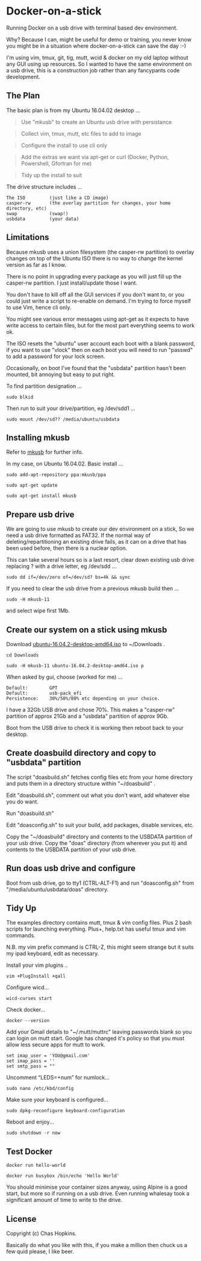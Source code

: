 # Docker-on-a-stick

Running Docker on a usb drive with terminal based dev environment.

Why? Because I can, might be useful for demo or training, you never know you might be in a situation 
where docker-on-a-stick can save the day :-) 

I'm using vim, tmux, git, tig, mutt, wcid & docker on my old laptop without any GUI using up 
resources. So I wanted to have the same environment on a usb drive, this is a construction job rather 
than any fancypants code development.



## The Plan

The basic plan is from my Ubuntu 16.04.02 desktop ...

> Use "mkusb" to create an Ubuntu usb drive with persistance

> Collect vim, tmux, mutt, etc files to add to image

> Configure the install to use cli only

> Add the extras we want via apt-get or curl (Docker, Python, Powershell, Gfortran for me)

> Tidy up the install to suit



The drive structure includes ...

    The ISO         (just like a CD image)
    casper-rw       (the overlay partition for changes, your home directory, etc)
    swap            (swap!)
    usbdata         (your data)


    
## Limitations

Because mkusb uses a union filesystem (the casper-rw partition) to overlay changes on top of the Ubuntu ISO 
there is no way to change the kernel version as far as I know.

There is no point in upgrading every package as you will just fill up the casper-rw partition. I just
install/update those I want.

You don't have to kill off all the GUI services if you don't want to, or you could just write a script to 
re-enable on demand. I'm trying to force myself to use Vim, hence cli only.

You might see various error messages using apt-get as it expects to have write access to certain files, but
for the most part everything seems to work ok.

The ISO resets the "ubuntu" user account each boot with a blank password, if you want to use "vlock" then on 
each boot you will need to run "passwd" to add a password for your lock screen.

Occasionally, on boot I've found that the "usbdata" partition hasn't been mounted, bit annoying but easy to
put right.

To find partition designation ...

    sudo blkid

Then run to suit your drive/partition, eg /dev/sdd1 ...
    
    sudo mount /dev/sd?? /media/ubuntu/usbdata


    
## Installing mkusb

Refer to [mkusb](https://help.ubuntu.com/community/mkusb) for further info.

In my case, on Ubuntu 16.04.02. Basic install ...

    sudo add-apt-repository ppa:mkusb/ppa

    sudo apt-get update

    sudo apt-get install mkusb


    
## Prepare usb drive

We are going to use mkusb to create our dev environment on a stick, So we need a usb drive 
formatted as FAT32. If the normal way of deleting/repartitioning an existing drive fails, as it 
can on a drive that has been used before, then there is a nuclear option.

This can take several hours so is a last resort, clear down existing usb drive replacing ? with 
a drive letter, eg /dev/sdd ...

    sudo dd if=/dev/zero of=/dev/sd? bs=4k && sync

If you need to clear the usb drive from a previous mkusb build then ...

    sudo -H mkusb-11

and select wipe first 1Mb.



## Create our system on a stick using mkusb

Download [ubuntu-16.04.2-desktop-amd64.iso](https://www.ubuntu.com/download/desktop) to ~/Downloads .

    cd Downloads

    sudo -H mkusb-11 ubuntu-16.04.2-desktop-amd64.iso p

When asked by gui, choose (worked for me) ...

    Default:        GPT
    Default:        usb-pack_efi
    Persistence:    30%/50%/80% etc depending on your choice.

I have a 32Gb USB drive and chose 70%. This makes a "casper-rw" partition of approx 21Gb and a "usbdata"
partition of approx 9Gb.

Boot from the USB drive to check it is working then reboot back to your desktop.



## Create doasbuild directory and copy to "usbdata" partition

The script "doasbuild.sh" fetches config files etc from your home directory and puts them in a
directory structure within "~/doasbuild" .

Edit "doasbuild.sh", comment out what you don't want, add whatever else you do want.

Run "doasbuild.sh"

Edit "doasconfig.sh" to suit your build, add packages, disable services, etc.

Copy the "~/doasbuild" directory and contents to the USBDATA partition of your usb drive.
Copy the "doas" directory (from wherever you put it) and contents to the USBDATA partition of your usb drive.



## Run doas usb drive and configure

Boot from usb drive, go to tty1 (CTRL-ALT-F1) and run "doasconfig.sh" from "/media/ubuntu/usbdata/doas" directory.



## Tidy Up

The examples directory contains mutt, tmux & vim config files. Plus 2 bash scripts for launching
everything. Plus+, help.txt has useful tmux and vim commands. 

N.B. my vim prefix command is CTRL-Z, this might seem strange but it suits my ipad keyboard, edit as necessary.

Install your vim plugins ..
    
    vim +PlugInstall +qall

Configure wicd...

    wicd-curses start

Check docker...

    docker --version

Add your Gmail details to "~/.mutt/muttrc" leaving passwords blank so you can login on mutt start.
Google has changed it's policy so that you must allow less secure apps for mutt to work.

    set imap_user = 'YOU@gmail.com'
    set imap_pass = ''
    set smtp_pass = ""

Uncomment “LEDS=+num” for numlock...

    sudo nano /etc/kbd/config

Make sure your keyboard is configured...

    sudo dpkg-reconfigure keyboard-configuration

Reboot and enjoy...

    sudo shutdown -r now

    
    
## Test Docker

    docker run hello-world
    
    docker run busybox /bin/echo 'Hello World'
    
You should minimise your container sizes anyway, using Alpine is a good start, but more so if 
running on a usb drive. Even running whalesay took a significant amount of time to write to
the drive.
    


## License

Copyright (c) Chas Hopkins. 

Basically do what you like with this, if you make a million then chuck us a few quid please, I like beer.